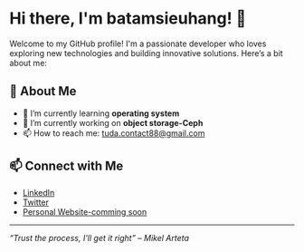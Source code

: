 # Hi there, I'm batamsieuhang! 👋

Welcome to my GitHub profile! I'm a passionate developer who loves exploring new technologies and building innovative solutions. Here’s a bit about me:

## 🚀 About Me

- 🌱 I’m currently learning **operating system**
- 💼 I’m currently working on **object storage-Ceph**
- 📫 How to reach me: tuda.contact88@gmail.com

[comment]: <## 📊 GitHub Stats>

[comment]: <![batamsieuhang's GitHub stats](https://github-readme-stats.vercel.app/api?username=batamsieuhang&show_icons=true&theme=radical)> 


[comment]: <![Top Langs](https://github-readme-stats.vercel.app/api/top-langs/?username=batamsieuhang&layout=compact&theme=radical)> 

## 📫 Connect with Me

- [LinkedIn](https://www.linkedin.com/in/tuda)
- [Twitter](https://twitter.com/batamsieuhang)
- [Personal Website-comming soon](https://yourwebsite.com)

---

*“Trust the process, I'll get it right” – Mikel Arteta*
